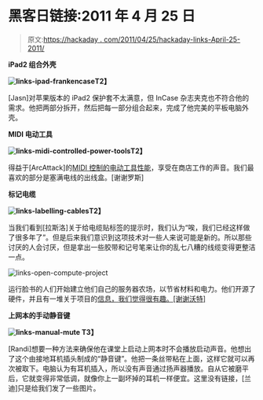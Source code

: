 # 黑客日链接:2011 年 4 月 25 日

> 原文:[https://hackaday . com/2011/04/25/hackaday-links-April-25-2011/](https://hackaday.com/2011/04/25/hackaday-links-april-25-2011/)

**iPad2 组合外壳**

**![](../Images/89bbb20df6de444b3b2a33c02b289117.png "links-ipad-frankencase")T2】**

[Jasn]对苹果版本的 iPad2 保护套不太满意，但 InCase 杂志夹克也不符合他的需求。他把两部分拆开，然后把每一部分组合起来，完成了他完美的平板电脑外壳。

**MIDI 电动工具**

**![](../Images/a67ba02f1203bce00c8cbda90f64ee2b.png "links-midi-controlled-power-tools")T2】**

得益于[ArcAttack]的[MIDI 控制的电动工具性能](http://www.youtube.com/watch?v=DKmir47Oww8)，享受在商店工作的声音。我们最喜欢的部分是塞满电线的出线盒。[谢谢罗斯]

**标记电缆**

**![](../Images/59da473a6494c98f5755f73394613c5e.png "links-labelling-cables")T2】**

当我们看到[拉斯洛]关于给电缆贴标签的提示时，我们认为“唉，我们已经这样做了很多年了”。但是后来我们意识到这项技术对一些人来说可能是新的。所以那些讨厌的人会讨厌，但是拿出一些胶带和记号笔来让你的乱七八糟的线缆变得更整洁一点。

![](../Images/4ffcf2111095a8c511173a0a48f5c1e3.png "links-open-compute-project")

运行脸书的人们开始建立他们自己的服务器农场，以节省材料和电力。他们开源了硬件，并且有一堆关于项目的[信息，我们觉得很有趣。[谢谢沃特]](http://opencompute.org/)

**上网本的手动静音键**

**![](../Images/9ac33c42d08c7dbf7610b54c9d780004.png "links-manual-mute")
T3】**

[Randi]想要一种方法来确保他在课堂上启动上网本时不会播放启动声音。他想出了这个由接地耳机插头制成的“静音键”。他把一条丝带粘在上面，这样它就可以再次被取下。电脑认为有耳机插入，所以没有声音通过扬声器播放。自从它被磨平后，它就变得非常低调，就像你上一副坏掉的耳机一样便宜。这里没有链接，[兰迪]只是给我们发了一些图片。